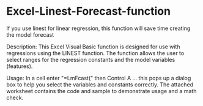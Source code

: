 # Excel-Linest-Forecast-function
If you use linest for linear regression, this function will save time creating the model forecast

Description:
This Excel Visual Basic function is designed for use with regressions using the LINEST function.  The function allows the user to select 
ranges for the regression constants and the model variables (features).  

Usage:
In a cell enter "=LmFcast(" then Control A ... this pops up a dialog box to help you select the variables and constants correctly.  The attached worksheet contains the code and sample to demonstrate usage and a math check.  
